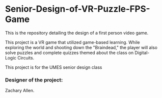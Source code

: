 # Senior-Design-of-VR-Puzzle-FPS-Game
This is the repository detailing the design of a first person video game.

This project is a VR game that utilized game-based learning.
While exploring the world and shooting down the "Braindead,"
the player will also solve puzzles and complete quizzes
themed about the class on Digital-Logic Circuits.

This project is for the UMES senior design class

### Designer of the project: 
Zachary Allen.
